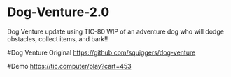 # Dog-Venture-2.0
Dog Venture update using TIC-80
WIP of an adventure dog who will dodge obstacles, collect items, and bark!!

#Dog Venture Original
https://github.com/squiggers/dog-venture

#Demo
https://tic.computer/play?cart=453
